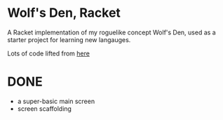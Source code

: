 # Wolf's Den, Racket #

A Racket implementation of my roguelike concept Wolf's Den, used as a starter project for learning new langauges.

Lots of code lifted from [here](https://github.com/jpverkamp/racket-roguelike)

# DONE #

* a super-basic main screen
* screen scaffolding